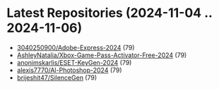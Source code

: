 # Latest Repositories (2024-11-04 .. 2024-11-06)

- [3040250900/Adobe-Express-2024](https://github.com/3040250900/Adobe-Express-2024) (79)
- [AshleyNatalia/Xbox-Game-Pass-Activator-Free-2024](https://github.com/AshleyNatalia/Xbox-Game-Pass-Activator-Free-2024) (79)
- [anonimskarlis/ESET-KeyGen-2024](https://github.com/anonimskarlis/ESET-KeyGen-2024) (79)
- [alexis7770/Al-Photoshop-2024](https://github.com/alexis7770/Al-Photoshop-2024) (79)
- [brijeshit47/SilenceGen](https://github.com/brijeshit47/SilenceGen) (79)

